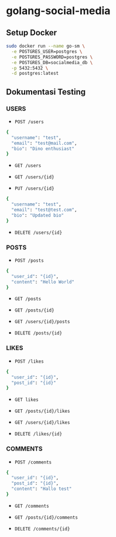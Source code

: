 # golang-social-media

## Setup Docker
```sh
sudo docker run --name go-sm \
  -e POSTGRES_USER=postgres \
  -e POSTGRES_PASSWORD=postgres \
  -e POSTGRES_DB=socialmedia_db \
  -p 5432:5432 \
  -d postgres:latest
```

## Dokumentasi Testing
### USERS
- `POST /users`
```sh
{
  "username": "test",
  "email": "test@mail.com",
  "bio": "Dino enthusiast"
}
```

- `GET /users`

- `GET /users/{id}`

- `PUT /users/{id}`
```sh
{
  "username": "test",
  "email": "test@test.com",
  "bio": "Updated bio"
}
```

- `DELETE /users/{id}`

### POSTS
- `POST /posts`
```sh
{
  "user_id": "{id}",
  "content": "Hello World"
}
```

- `GET /posts`

- `GET /posts/{id}`

- `GET /users/{id}/posts`

- `DELETE /posts/{id}`

### LIKES
- `POST /likes`
```sh
{
  "user_id": "{id}",
  "post_id": "{id}"
}
```

- `GET likes`


- `GET /posts/{id}/likes`

- `GET /users/{id}/likes`

- `DELETE /likes/{id}`

### COMMENTS
- `POST /comments`
```sh
{
  "user_id": "{id}",
  "post_id": "{id}",
  "content": "Hallo test"
}
```

- `GET /comments`

- `GET /posts/{id}/comments`

- `DELETE /comments/{id}`
